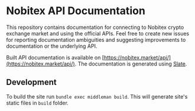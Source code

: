 # Nobitex API Documentation
This repository contains documentation for connecting to Nobitex crypto exchange market and using the
official APIs. Feel free to create new issues for reporting documentation ambiguities and suggesting
improvements to documentation or the underlying API.

Built API documentation is available on [https://nobitex.market/api/](https://nobitex.market/api/).
The documentation is generated using [Slate](https://github.com/lord/slate).


## Development
To build the site run `bundle exec middleman build`. This will generate site's static files in `build` folder.
